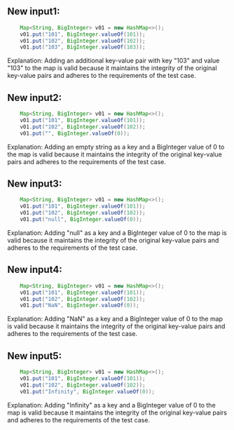## New input1:
```java
    Map<String, BigInteger> v01 = new HashMap<>();
    v01.put("101", BigInteger.valueOf(101));
    v01.put("102", BigInteger.valueOf(102));
    v01.put("103", BigInteger.valueOf(103));
```
Explanation: Adding an additional key-value pair with key "103" and value "103" to the map is valid because it maintains the integrity of the original key-value pairs and adheres to the requirements of the test case.

## New input2:
```java
    Map<String, BigInteger> v01 = new HashMap<>();
    v01.put("101", BigInteger.valueOf(101));
    v01.put("102", BigInteger.valueOf(102));
    v01.put("", BigInteger.valueOf(0));
```
Explanation: Adding an empty string as a key and a BigInteger value of 0 to the map is valid because it maintains the integrity of the original key-value pairs and adheres to the requirements of the test case.

## New input3:
```java
    Map<String, BigInteger> v01 = new HashMap<>();
    v01.put("101", BigInteger.valueOf(101));
    v01.put("102", BigInteger.valueOf(102));
    v01.put("null", BigInteger.valueOf(0));
```
Explanation: Adding "null" as a key and a BigInteger value of 0 to the map is valid because it maintains the integrity of the original key-value pairs and adheres to the requirements of the test case.

## New input4:
```java
    Map<String, BigInteger> v01 = new HashMap<>();
    v01.put("101", BigInteger.valueOf(101));
    v01.put("102", BigInteger.valueOf(102));
    v01.put("NaN", BigInteger.valueOf(0));
```
Explanation: Adding "NaN" as a key and a BigInteger value of 0 to the map is valid because it maintains the integrity of the original key-value pairs and adheres to the requirements of the test case.

## New input5:
```java
    Map<String, BigInteger> v01 = new HashMap<>();
    v01.put("101", BigInteger.valueOf(101));
    v01.put("102", BigInteger.valueOf(102));
    v01.put("Infinity", BigInteger.valueOf(0));
```
Explanation: Adding "Infinity" as a key and a BigInteger value of 0 to the map is valid because it maintains the integrity of the original key-value pairs and adheres to the requirements of the test case.
